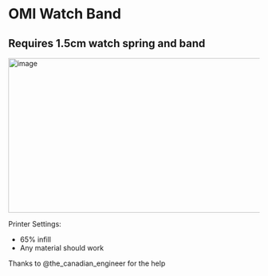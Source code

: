 # OMI Watch Band
## Requires 1.5cm watch spring and band



<img width="560" height="310" alt="image" src="https://github.com/user-attachments/assets/ac2a7ecb-c632-46ef-8352-3a96feda674c" />



Printer Settings:
- 65% infill
- Any material should work



Thanks to @the\_canadian\_engineer for the help

